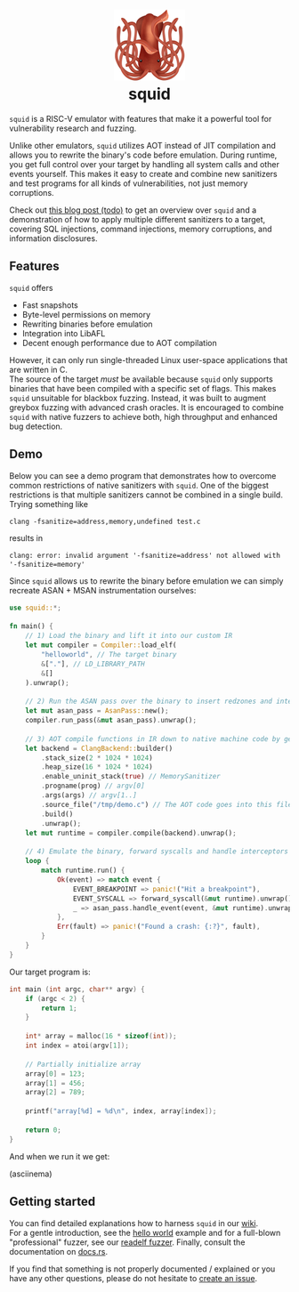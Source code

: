 <h1 align="center">
    <a href="">
        <img src="./logo.png" width="128" height="auto">
    </a>
    <br/>
    squid 
    <br/>
</h1>

`squid` is a RISC-V emulator with features that make it a powerful tool for vulnerability research and fuzzing.

Unlike other emulators, `squid` utilizes AOT instead of JIT compilation and allows you to rewrite the binary's code before emulation.
During runtime, you get full control over your target by handling all system calls and other events yourself.
This makes it easy to create and combine new sanitizers and test programs for all kinds of vulnerabilities, not just memory corruptions.

Check out [this blog post (todo)]() to get an overview over `squid` and a demonstration of how to apply multiple different sanitizers to a target,
covering SQL injections, command injections, memory corruptions, and information disclosures.

## Features
`squid` offers

- Fast snapshots
- Byte-level permissions on memory
- Rewriting binaries before emulation
- Integration into LibAFL
- Decent enough performance due to AOT compilation

However, it can only run single-threaded Linux user-space applications that are written in C.  
The source of the target _must_ be available because `squid` only supports binaries that have been compiled
with a specific set of flags.
This makes `squid` unsuitable for blackbox fuzzing. Instead, it was built to augment greybox fuzzing with advanced crash oracles.
It is encouraged to combine `squid` with native fuzzers to achieve both, high throughput and enhanced bug detection.

## Demo
Below you can see a demo program that demonstrates how to overcome common restrictions of native sanitizers with `squid`.
One of the biggest restrictions is that multiple sanitizers cannot be combined in a single build.
Trying something like
```
clang -fsanitize=address,memory,undefined test.c
```
results in
```
clang: error: invalid argument '-fsanitize=address' not allowed with '-fsanitize=memory'
```

Since `squid` allows us to rewrite the binary before emulation we can simply recreate ASAN + MSAN instrumentation
ourselves:
```rs
use squid::*;

fn main() {
    // 1) Load the binary and lift it into our custom IR
    let mut compiler = Compiler::load_elf(
        "helloworld", // The target binary
        &["."], // LD_LIBRARY_PATH
        &[]
    ).unwrap();

    // 2) Run the ASAN pass over the binary to insert redzones and interceptors for the heap functions
    let mut asan_pass = AsanPass::new();
    compiler.run_pass(&mut asan_pass).unwrap();

    // 3) AOT compile functions in IR down to native machine code by generating C code that we compile with clang
    let backend = ClangBackend::builder()
        .stack_size(2 * 1024 * 1024)
        .heap_size(16 * 1024 * 1024)
        .enable_uninit_stack(true) // MemorySanitizer
        .progname(prog) // argv[0]
        .args(args) // argv[1..]
        .source_file("/tmp/demo.c") // The AOT code goes into this file
        .build()
        .unwrap();
    let mut runtime = compiler.compile(backend).unwrap();

    // 4) Emulate the binary, forward syscalls and handle interceptors
    loop {
        match runtime.run() {
            Ok(event) => match event {
                EVENT_BREAKPOINT => panic!("Hit a breakpoint"),
                EVENT_SYSCALL => forward_syscall(&mut runtime).unwrap(),
                _ => asan_pass.handle_event(event, &mut runtime).unwrap(),
            },
            Err(fault) => panic!("Found a crash: {:?}", fault),
        }
    }
}
```

Our target program is:
```c
int main (int argc, char** argv) {
    if (argc < 2) {
        return 1;
    }

    int* array = malloc(16 * sizeof(int));
    int index = atoi(argv[1]);

    // Partially initialize array
    array[0] = 123;
    array[1] = 456;
    array[2] = 789;

    printf("array[%d] = %d\n", index, array[index]);

    return 0;
}
```

And when we run it we get:

(asciinema)

## Getting started
You can find detailed explanations how to harness `squid` in our [wiki](./wiki).   
For a gentle introduction, see the [hello world](./examples/helloworld) example and for a
full-blown "professional" fuzzer, see our [readelf fuzzer](./examples/readelf).
Finally, consult the documentation on [docs.rs](https://docs.rs/squid).

If you find that something is not properly documented / explained or you have any other questions, please
do not hesitate to [create an issue](https://github.com/fkie-cad/squid/issues/new).
